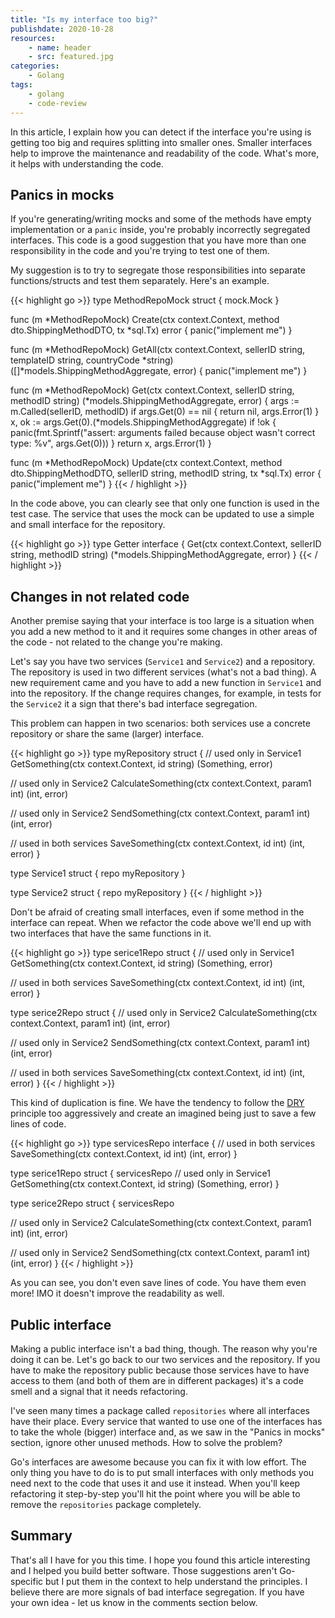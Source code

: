 ```yaml
---
title: "Is my interface too big?"
publishdate: 2020-10-28
resources:
    - name: header
    - src: featured.jpg
categories:
    - Golang
tags:
    - golang
    - code-review
---
```


In this article, I explain how you can detect if the interface you're using is getting too big and requires splitting into smaller ones. Smaller interfaces help to improve the maintenance and readability of the code. What's more, it helps with understanding the code.

## Panics in mocks

If you're generating/writing mocks and some of the methods have empty implementation or a `panic` inside, you're probably incorrectly segregated interfaces. This code is a good suggestion that you have more than one responsibility in the code and you're trying to test one of them.

My suggestion is to try to segregate those responsibilities into separate functions/structs and test them separately. Here's an example.

{{< highlight go >}}
type MethodRepoMock struct {
  mock.Mock
}

func (m *MethodRepoMock) Create(ctx context.Context, method dto.ShippingMethodDTO, tx *sql.Tx) error {
  panic("implement me")
}

func (m *MethodRepoMock) GetAll(ctx context.Context, sellerID string, templateID string, countryCode *string) ([]*models.ShippingMethodAggregate, error) {
  panic("implement me")
}

func (m *MethodRepoMock) Get(ctx context.Context, sellerID string, methodID string) (*models.ShippingMethodAggregate, error) {
  args := m.Called(sellerID, methodID)
  if args.Get(0) == nil {
    return nil, args.Error(1)
  }
  x, ok := args.Get(0).(*models.ShippingMethodAggregate)
  if !ok {
    panic(fmt.Sprintf("assert: arguments failed because object wasn't correct type: %v", args.Get(0)))
  }
  return x, args.Error(1)
}

func (m *MethodRepoMock) Update(ctx context.Context, method dto.ShippingMethodDTO, sellerID string, methodID string, tx *sql.Tx) error {
  panic("implement me")
}
{{< / highlight >}}

In the code above, you can clearly see that only one function is used in the test case. The service that uses the mock can be updated to use a simple and small interface for the repository.

{{< highlight go >}}
type Getter interface {
  Get(ctx context.Context, sellerID string, methodID string) (*models.ShippingMethodAggregate, error)
}
{{< / highlight >}}

## Changes in not related code

Another premise saying that your interface is too large is a situation when you add a new method to it and it requires some changes in other areas of the code - not related to the change you're making.

Let's say you have two services (`Service1` and `Service2`) and a repository. The repository is used in two different services (what's not a bad thing). A new requirement came and you have to add a new function in `Service1` and into the repository. If the change requires changes, for example, in tests for the `Service2` it a sign that there's bad interface segregation.

This problem can happen in two scenarios: both services use a concrete repository or share the same (larger) interface.

{{< highlight go >}}
type myRepository struct {
  // used only in Service1
  GetSomething(ctx context.Context, id string) (Something, error)

  // used only in Service2
  CalculateSomething(ctx context.Context, param1 int) (int, error)

  // used only in Service2
  SendSomething(ctx context.Context, param1 int) (int, error)

  // used in both services
  SaveSomething(ctx context.Context, id int) (int, error)
}

type Service1 struct {
  repo myRepository
}

type Service2 struct {
  repo myRepository
}
{{< / highlight >}}

Don't be afraid of creating small interfaces, even if some method in the interface can repeat. When we refactor the code above we'll end up with two interfaces that have the same functions in it.

{{< highlight go >}}
type serice1Repo struct {
  // used only in Service1
  GetSomething(ctx context.Context, id string) (Something, error)

  // used in both services
  SaveSomething(ctx context.Context, id int) (int, error)
}

type serice2Repo struct {
  // used only in Service2
  CalculateSomething(ctx context.Context, param1 int) (int, error)

  // used only in Service2
  SendSomething(ctx context.Context, param1 int) (int, error)

  // used in both services
  SaveSomething(ctx context.Context, id int) (int, error)
}
{{< / highlight >}}

This kind of duplication is fine. We have the tendency to follow the [DRY](https://en.wikipedia.org/wiki/Don%27t_repeat_yourself) principle too aggressively and create an imagined being just to save a few lines of code.

{{< highlight go >}}
type servicesRepo interface {
  // used in both services
  SaveSomething(ctx context.Context, id int) (int, error)
}

type serice1Repo struct {
  servicesRepo
  // used only in Service1
  GetSomething(ctx context.Context, id string) (Something, error)
}

type serice2Repo struct {
  servicesRepo

  // used only in Service2
  CalculateSomething(ctx context.Context, param1 int) (int, error)

  // used only in Service2
  SendSomething(ctx context.Context, param1 int) (int, error)
}
{{< / highlight >}}

As you can see, you don't even save lines of code. You have them even more! IMO it doesn't improve the readability as well.

## Public interface

Making a public interface isn't a bad thing, though. The reason why you're doing it can be. Let's go back to our two services and the repository. If you have to make the repository public because those services have to have access to them (and both of them are in different packages) it's a code smell and a signal that it needs refactoring.

I've seen many times a package called `repositories` where all interfaces have their place. Every service that wanted to use one of the interfaces has to take the whole (bigger) interface and, as we saw in the "Panics in mocks" section, ignore other unused methods. How to solve the problem?

Go's interfaces are awesome because you can fix it with low effort. The only thing you have to do is to put small interfaces with only methods you need next to the code that uses it and use it instead. When you'll keep refactoring it step-by-step you'll hit the point where you will be able to remove the `repositories` package completely.

## Summary

That's all I have for you this time. I hope you found this article interesting and I helped you build better software. Those suggestions aren't Go-specific but I put them in the context to help understand the principles. I believe there are more signals of bad interface segregation. If you have your own idea - let us know in the comments section below.

